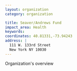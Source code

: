 ```yaml
---
layout: organization
category: organization

title: Seaver/Andrews Fund
impact_area: Health
keywords: 
coordinates: 40.81331,-73.94243
address: |
  111 W. 133rd Street
  New York NY 10030
---
```

Organization's overview
